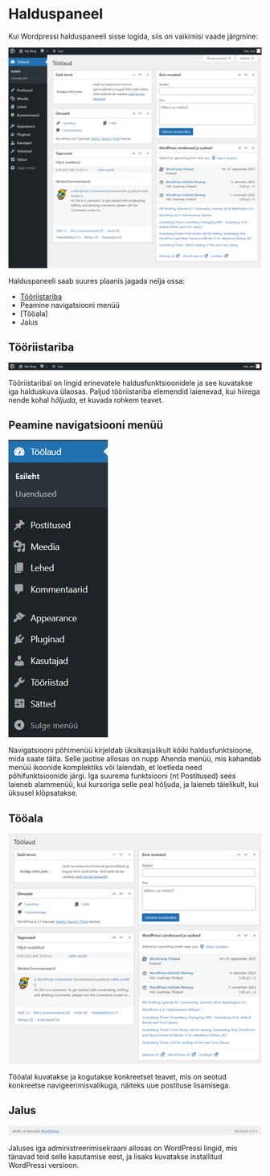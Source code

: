# Halduspaneel

Kui Wordpressi halduspaneeli sisse logida, siis on vaikimisi vaade järgmine:

![Halduspaneel](./halduspaneel.png)

Halduspaneeli saab suures plaanis jagada nelja ossa:
- [Tööriistariba](../toolbar/about.md)
- Peamine navigatsiooni menüü
- [Tööala]
- Jalus

## Tööriistariba

![Toolbar](./toolbar.png)

Tööriistaribal on lingid erinevatele haldusfunktsioonidele ja see kuvatakse iga halduskuva ülaosas. Paljud tööriistariba elemendid laienevad, kui hiirega nende kohal *hõljuda*, et kuvada rohkem teavet.

## Peamine navigatsiooni menüü

![Navigatsioonimenüü](./navigation.png)

Navigatsiooni põhimenüü kirjeldab üksikasjalikult kõiki haldusfunktsioone, mida saate täita. Selle jaotise allosas on nupp Ahenda menüü, mis kahandab menüü ikoonide komplektiks või laiendab, et loetleda need põhifunktsioonide järgi. Iga suurema funktsiooni (nt Postitused) sees laieneb alammenüü, kui kursoriga selle peal hõljuda, ja laieneb täielikult, kui üksusel klõpsatakse.

## Tööala

![Tööala](./workingArea.png)

Tööalal kuvatakse ja kogutakse konkreetset teavet, mis on seotud konkreetse navigeerimisvalikuga, näiteks uue postituse lisamisega.

## Jalus

![Footer](./footer.png)

Jaluses iga administreerimisekraani allosas  on WordPressi lingid, mis tänavad teid selle kasutamise eest, ja lisaks kuvatakse installitud WordPressi versioon.